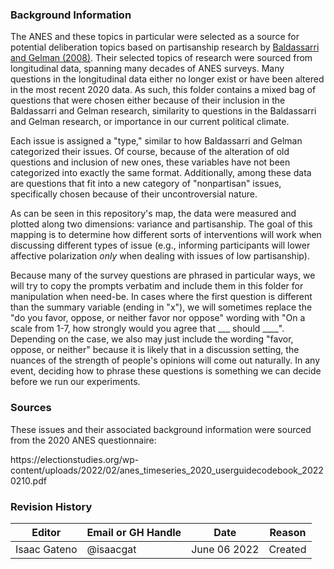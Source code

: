 ### Background Information

The ANES and these topics in particular were selected as a source for potential deliberation topics based on partisanship research by [Baldassarri and Gelman (2008)](https://www.ncbi.nlm.nih.gov/pmc/articles/PMC4056259/pdf/nihms-456998.pdf). Their selected topics of research were sourced from longitudinal data, spanning many decades of ANES surveys. Many questions in the longitudinal data either no longer exist or have been altered in the most recent 2020 data. As such, this folder contains a mixed bag of questions that were chosen either because of their inclusion in the Baldassarri and Gelman research, similarity to questions in the Baldassarri and Gelman research, or importance in our current political climate. 

Each issue is assigned a "type," similar to how Baldassarri and Gelman categorized their issues. Of course, because of the alteration of old questions and inclusion of new ones, these variables have not been categorized into exactly the same format. Additionally, among these data are questions that fit into a new category of "nonpartisan" issues, specifically chosen because of their uncontroversial nature.

As can be seen in this repository's map, the data were measured and plotted along two dimensions: variance and partisanship. The goal of this mapping is to determine how different sorts of interventions will work when discussing different types of issue (e.g., informing participants will lower affective polarization *only* when dealing with issues of low partisanship). 

Because many of the survey questions are phrased in particular ways, we will try to copy the prompts verbatim and include them in this folder for manipulation when need-be. In cases where the first question is different than the summary variable (ending in "x"), we will sometimes replace the "do you favor, oppose, or neither favor nor oppose" wording with "On a scale from 1-7, how strongly would you agree that ___ should ____". Depending on the case, we also may just include the wording "favor, oppose, or neither" because it is likely that in a discussion setting, the nuances of the strength of people's opinions will come out naturally. In any event, deciding how to phrase these questions is something we can decide before we run our experiments.



### Sources
These issues and their associated background information were sourced from the 2020 ANES questionnaire:  
<html>https://electionstudies.org/wp-content/uploads/2022/02/anes_timeseries_2020_userguidecodebook_20220210.pdf<html>  


### Revision History
| Editor           | Email or GH Handle | Date          | Reason  |
| ---------------- | ------------------ | ------------- | ------- |
| Isaac Gateno     | @isaacgat          | June 06 2022  | Created |
